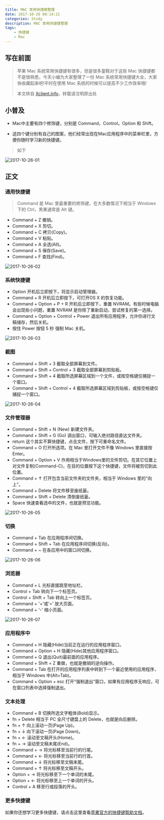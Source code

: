 ```yaml
---
title: MAC 常用快捷键整理
date: 2017-10-26 08:14:21
categories: Study
description: MAC 常用快捷键整理
tags: 
    - 快捷键 
    - Mac
---
```


## 写在前面

> 苹果 Mac 系统常用快捷键有很多，但是很多童鞋对于这些 Mac 快捷键都不是很熟悉，今天小编为大家整理了一份 Mac 系统常用快捷键大全，大家快收藏起来吧!平时在使用 Mac 系统的时候可以提高不少工作效率哦!
> 
> 本文转自 [Xclient.info](http://xclient.info/a/36952668-9577-8ec9-4412-111ae375fde7.html?_=905734269077aa284ba54b095a93d187)，转载请注明原出处

## 小普及

* Mac中主要有四个修饰键，分别是 Command，Control，Option 和 Shift。

* 这四个键分别有自己的图案，他们经常出现在Mac应用程序中的菜单栏里，方便你随时学习新的快捷键。

> 如下

![2017-10-26-01](http://ovefvi4g3.bkt.clouddn.com//2017-10-26-01.png)

## 正文

### 通用快捷键

> Command 是 Mac 里最重要的修饰键，在大多数情况下相当于 Windows 下的 Ctrl，黑果通常是 Alt 键。

* Command + Z 撤销。
* Command + X 剪切。
* Command + C 拷贝(Copy)。
* Command + V 粘贴。
* Command + A 全选(All)。
* Command + S 保存(Save)。
* Command + F 查找(Find)。

![2017-10-26-02](http://ovefvi4g3.bkt.clouddn.com//2017-10-26-02.png)

### 系统快捷键

* Option 开机后立即按下，将显示启动管理器。
* Command + R 开机后立即按下，可打开OS X 的恢复功能。
* Command + Option + P + R 开机后立即按下，重置 NVRAM。有些时候电脑会出现些小问题，重置 NVRAM 是你除了重新启动，尝试修复的第一选择。
* Command + Option + Control + Power 退出所有应用程序，允许你进行文稿储存，然后关机。
* 按住 Power 按钮 5 秒 强制 Mac 关机。

![2017-10-26-03](http://ovefvi4g3.bkt.clouddn.com//2017-10-26-03.png)

### 截图

* Command + Shift + 3 截取全部屏幕到文件。
* Command + Shift + Control + 3 截取全部屏幕到剪贴板。
* Command + Shift + 4 截取所选屏幕区域到一个文件，或按空格键仅捕捉一个窗口。
* Command + Shift + Control + 4 截取所选屏幕区域到剪贴板，或按空格键仅捕捉一个窗口。

![2017-10-26-04](http://ovefvi4g3.bkt.clouddn.com//2017-10-26-04.png)

### 文件管理器

* Command + Shift + N (New) 新建文件夹。
* Command + Shift + G (Go) 调出窗口，可输入绝对路径直达文件夹。
* return 这个其实不算快捷键，点击文件，按下可重命名文件。
* Command + O 打开所选项。在 Mac 里打开文件不像 Windows 里直接按 Enter。
* Command + Option + V 作用相当于Windows里的文件剪切。在其它位置上对文件复制(Command-C)，在目的位置按下这个快捷键，文件将被剪切到此位置。
* Command + ↑ 打开包含当前文件夹的文件夹，相当于 Windows 里的“向上”。
* Command + Delete 将文件移至废纸篓。
* Command + Shift + Delete 清倒废纸篓。
* Space 快速查看选中的文件，也就是预览功能。

![2017-10-26-05](http://ovefvi4g3.bkt.clouddn.com//2017-10-26-05.png)

### 切换

* Command + Tab 在应用程序间切换。
* Command + Shift + Tab 在应用程序间切换(反向)。
* Command + ~ 在各应用中的窗口间切换。

![2017-10-26-06](http://ovefvi4g3.bkt.clouddn.com//2017-10-26-06.png)

### 浏览器

* Command + L 光标直接跳至地址栏。
* Control + Tab 转向下一个标签页。
* Control + Shift + Tab 转向上一个标签页。
* Command + '+'或'=' 放大页面。
* Command + '-' 缩小页面。

![2017-10-26-07](http://ovefvi4g3.bkt.clouddn.com//2017-10-26-07.png)

### 应用程序中

* Command + H 隐藏(Hide)当前正在运行的应用程序窗口。
* Command + Option + H 隐藏(Hide)其他应用程序窗口。
* Command + Q 退出(Quit)最前面的应用程序。
* Command + Shift + Z 重做，也就是撤销的逆向操作。
* Command + Tab 在打开的应用程序列表中转到下一个最近使用的应用程序，相当于 Windows 中(Alt+Tab)。
* Command + Option + esc 打开“强制退出”窗口，如果有应用程序无响应，可在窗口列表中选择强制退出。

### 文本处理

* Command + B 切换所选文字粗体(Bold)显示。
* fn + Delete 相当于 PC 全尺寸键盘上的 Delete，也就是向后删除。
* fn + ↑ 向上滚动一页(Page Up)。
* fn + ↓ 向下滚动一页(Page Down)。
* fn + ← 滚动至文稿开头(Home)。
* fn + → 滚动至文稿末尾(End)。
* Command + → 将光标移至当前行的行尾。
* Command + ← 将光标移至当前行的行首。
* Command + ↓ 将光标移至文稿末尾。
* Command + ↑ 将光标移至文稿开头。
* Option + → 将光标移至下一个单词的末尾。
* Option + ← 将光标移至上一个单词的开头。
* Control + A 移至行或段落的开头。

### 更多快捷键

如果你还想学习更多快捷键，请点击这里查看[苹果官方的快捷键帮助文档](https://support.apple.com/zh-cn/HT201236)。


